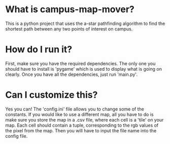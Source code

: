 # What is campus-map-mover?
This is a python project that uses the a-star pathfinding algorithm to find the shortest path between any two points of interest on campus.

# How do I run it?
First, make sure you have the required dependencies. The only one you should have to install is 'pygame' which is used to display what is going on clearly.
Once you have all the dependencies, just run 'main.py'.

# Can I customize this?
Yes you can! The 'config.ini' file allows you to change some of the constants.
If you would like to use a different map, all you have to do is make sure you store the map in a .csv file, where each cell is a 'tile' on your map.
Each cell should contain a tuple, corresponding to the rgb values of the pixel from the map.
Then you will have to input the file name into the config file. 
